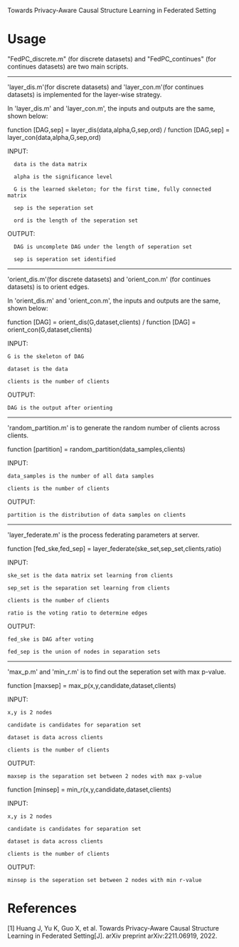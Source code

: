 Towards Privacy-Aware Causal Structure Learning in Federated Setting


Usage
==========
"FedPC_discrete.m" (for discrete datasets) and "FedPC_continues" (for continues datasets) are two main scripts.

-------------------------------------------------------------------------------------------------------------------

'layer_dis.m'(for discrete datasets) and 'layer_con.m'(for continues datasets) is implemented for the layer-wise strategy.

In 'layer_dis.m' and 'layer_con.m', the inputs and outputs are the same, shown below:

function [DAG,sep] = layer_dis(data,alpha,G,sep,ord)    /    function [DAG,sep] = layer_con(data,alpha,G,sep,ord)

INPUT:

      data is the data matrix
      
      alpha is the significance level
      
      G is the learned skeleton; for the first time, fully connected matrix
      
      sep is the seperation set
      
      ord is the length of the seperation set
      
OUTPUT:

      DAG is uncomplete DAG under the length of seperation set
      
      sep is seperation set identified

-------------------------------------------------------------------------------------------------------------------

'orient_dis.m'(for discrete datasets) and 'orient_con.m' (for continues datasets) is to orient edges.

In 'orient_dis.m' and 'orient_con.m', the inputs and outputs are the same, shown below:

function [DAG] = orient_dis(G,dataset,clients)    /    function [DAG] = orient_con(G,dataset,clients)

INPUT:

    G is the skeleton of DAG
    
    dataset is the data 
    
    clients is the number of clients
    
OUTPUT:

    DAG is the output after orienting

-------------------------------------------------------------------------------------------------------------------

'random_partition.m' is to generate the random number of clients across clients.

function [partition] = random_partition(data_samples,clients)

INPUT:

    data_samples is the number of all data samples 
  
    clients is the number of clients
  
OUTPUT:

    partition is the distribution of data samples on clients 

-------------------------------------------------------------------------------------------------------------------

'layer_federate.m' is the process federating parameters at server.

function [fed_ske,fed_sep] = layer_federate(ske_set,sep_set,clients,ratio)

INPUT:

    ske_set is the data matrix set learning from clients
  
    sep_set is the separation set learning from clients
  
    clients is the number of clients
  
    ratio is the voting ratio to determine edges
  
OUTPUT:

    fed_ske is DAG after voting
  
    fed_sep is the union of nodes in separation sets 

-------------------------------------------------------------------------------------------------------------------

'max_p.m' and 'min_r.m' is to find out the seperation set with max p-value.

function [maxsep]  = max_p(x,y,candidate,dataset,clients)

INPUT:

    x,y is 2 nodes
    
    candidate is candidates for separation set 
    
    dataset is data across clients
    
    clients is the number of clients
    
OUTPUT:

    maxsep is the separation set between 2 nodes with max p-value

function [minsep]  = min_r(x,y,candidate,dataset,clients)

INPUT:

    x,y is 2 nodes
    
    candidate is candidates for separation set 
    
    dataset is data across clients
    
    clients is the number of clients
    
OUTPUT:

    minsep is the seperation set between 2 nodes with min r-value

References
==========
[1] Huang J, Yu K, Guo X, et al. Towards Privacy-Aware Causal Structure Learning in Federated Setting[J]. arXiv preprint arXiv:2211.06919, 2022.
